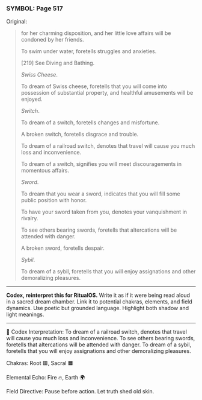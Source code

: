 ### SYMBOL: Page 517

Original:
> for her charming disposition, and her little love affairs will be
> condoned by her friends.
> 
> 
> To swim under water, foretells struggles and anxieties.
> 
> 
> 
> [219] See Diving and Bathing.
> 
> 
> _Swiss Cheese_.
> 
> 
> To dream of Swiss cheese, foretells that you will come into possession
> of substantial property, and healthful amusements will be enjoyed.
> 
> 
> _Switch_.
> 
> 
> To dream of a switch, foretells changes and misfortune.
> 
> 
> A broken switch, foretells disgrace and trouble.
> 
> 
> To dream of a railroad switch, denotes that travel will cause
> you much loss and inconvenience.
> 
> 
> To dream of a switch, signifies you will meet discouragements
> in momentous affairs.
> 
> 
> _Sword_.
> 
> 
> To dream that you wear a sword, indicates that you will fill
> some public position with honor.
> 
> 
> To have your sword taken from you, denotes your vanquishment in rivalry.
> 
> 
> To see others bearing swords, foretells that altercations will be
> attended with danger.
> 
> 
> A broken sword, foretells despair.
> 
> 
> _Sybil_.
> 
> 
> To dream of a sybil, foretells that you will enjoy assignations
> and other demoralizing pleasures.

---

**Codex, reinterpret this for RitualOS.**
Write it as if it were being read aloud in a sacred dream chamber.
Link it to potential chakras, elements, and field dynamics.
Use poetic but grounded language.
Highlight both shadow and light meanings.

---

🔁 Codex Interpretation:
To dream of a railroad switch, denotes that travel will cause you much loss and inconvenience. To see others bearing swords, foretells that altercations will be attended with danger. To dream of a sybil, foretells that you will enjoy assignations and other demoralizing pleasures.

Chakras: Root 🟥, Sacral 🟧

Elemental Echo: Fire 🔥, Earth 🌍

Field Directive: Pause before action. Let truth shed old skin.
